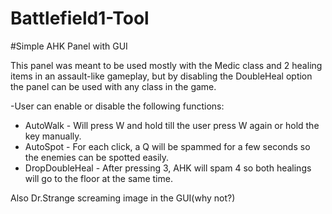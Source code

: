 # Battlefield1-Tool

#Simple AHK Panel with GUI

This panel was meant to be used mostly with the Medic class and 2 healing items in an assault-like gameplay, but by disabling the DoubleHeal option the panel can be used with any class in the game. 

-User can enable or disable the following functions:

 * AutoWalk - Will press W and hold till the user press W again or hold the key manually.
 * AutoSpot - For each click, a Q will be spammed for a few seconds so the enemies can be spotted easily.
 * DropDoubleHeal - After pressing 3, AHK will spam 4 so both healings will go to the floor at the same time.

Also Dr.Strange screaming image in the GUI(why not?) 
